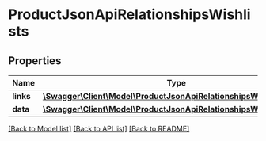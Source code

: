 # ProductJsonApiRelationshipsWishlists

## Properties
Name | Type | Description | Notes
------------ | ------------- | ------------- | -------------
**links** | [**\Swagger\Client\Model\ProductJsonApiRelationshipsWishlistsLinks**](ProductJsonApiRelationshipsWishlistsLinks.md) |  | [optional] 
**data** | [**\Swagger\Client\Model\ProductJsonApiRelationshipsWishlistsData[]**](ProductJsonApiRelationshipsWishlistsData.md) |  | [optional] 

[[Back to Model list]](../../README.md#documentation-for-models) [[Back to API list]](../../README.md#documentation-for-api-endpoints) [[Back to README]](../../README.md)

